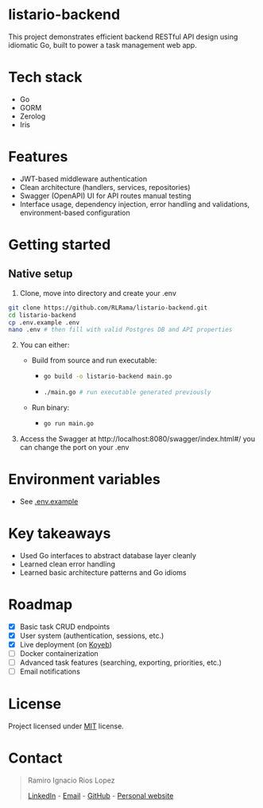 # listario-backend

This project demonstrates efficient backend RESTful API design using idiomatic Go, built to power a task management web app.

# Tech stack

- Go
- GORM
- Zerolog
- Iris

# Features

- JWT-based middleware authentication
- Clean architecture (handlers, services, repositories)
- Swagger (OpenAPI) UI for API routes manual testing
- Interface usage, dependency injection, error handling and validations, environment-based configuration

# Getting started

## Native setup

1. Clone, move into directory and create your .env

```bash
git clone https://github.com/RLRama/listario-backend.git
cd listario-backend
cp .env.example .env
nano .env # then fill with valid Postgres DB and API properties
```

2. You can either:
   * Build from source and run executable:
     
     * ```bash
       go build -o listario-backend main.go
       ```
       
     * ```bash
       ./main.go # run executable generated previously
       ```
   * Run binary:
      
      * ```bash
        go run main.go
        ```

3. Access the Swagger at http://localhost:8080/swagger/index.html#/ you can change the port on your .env

# Environment variables

- See [.env.example](./.env.example)

# Key takeaways

- Used Go interfaces to abstract database layer cleanly
- Learned clean error handling
- Learned basic architecture patterns and Go idioms

# Roadmap

- [x] Basic task CRUD endpoints
- [x] User system (authentication, sessions, etc.)
- [x] Live deployment (on [Koyeb](https://modest-sibley-rlrama-ba015418.koyeb.app/swagger/index.html#/))
- [ ] Docker containerization
- [ ] Advanced task features (searching, exporting, priorities, etc.)
- [ ] Email notifications

# License

Project licensed under [MIT](./LICENSE) license.

# Contact

> Ramiro Ignacio Rios Lopez
> 
> [LinkedIn](https://www.linkedin.com/in/rlrama/) - [Email](mailto:rl.ramiro11@gmail.com) - [GitHub](https://github.com/RLRama) - [Personal website](https://rlrama.onrender.com/)
